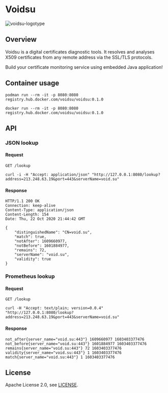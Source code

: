 # Voidsu

![voidsu-logotype](https://user-images.githubusercontent.com/1849174/96934699-557b6980-14cb-11eb-8c80-b7f7af9f788c.jpg)

## Overview
Voidsu is a digital certificates diagnostic tools.
It resolves and analyses X509 certificates from any remote address via the SSL/TLS protocols.

Build your certificate monitoring service using embedded Java application!

## Container usage
```
podman run --rm -it -p 8080:8080 registry.hub.docker.com/voidsu/voidsu:0.1.0

docker run --rm -it -p 8080:8080 registry.hub.docker.com/voidsu/voidsu:0.1.0
```

## API
### JSON lookup
#### Request
```
GET /lookup
```
```
curl -i -H "Accept: application/json" "http://127.0.0.1:8080/lookup?address=213.248.63.19&port=443&serverName=void.su"
```
#### Response
```
HTTP/1.1 200 OK
Connection: keep-alive
Content-Type: application/json
Content-Length: 154
Date: Thu, 22 Oct 2020 21:44:42 GMT

{
    "distinguishedName": "CN=void.su",
    "match": true,
    "notAfter": 1609660977,
    "notBefore": 1601884977,
    "remains": 72,
    "serverName": "void.su",
    "validity": true
}
```

### Prometheus lookup
#### Request
```
GET /lookup
```
```
curl -H "Accept: text/plain; version=0.0.4" "http://127.0.0.1:8080/lookup?address=213.248.63.19&port=443&serverName=void.su"
```
#### Response
```
not_after{server_name="void.su:443"} 1609660977 1603403377476
not_before{server_name="void.su:443"} 1601884977 1603403377476
remains{server_name="void.su:443"} 72 1603403377476
validity{server_name="void.su:443"} 1 1603403377476
match{server_name="void.su:443"} 1 1603403377476
```

## License
Apache License 2.0, see [LICENSE](https://github.com/voidsu/voidsu/blob/master/LICENSE).